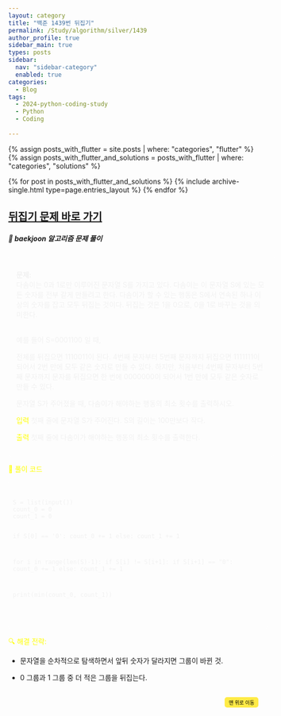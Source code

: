 ```yaml
---
layout: category
title: "백준 1439번 뒤집기"
permalink: /Study/algorithm/silver/1439
author_profile: true
sidebar_main: true
types: posts
sidebar:
  nav: "sidebar-category"
  enabled: true
categories:
  - Blog
tags:
  - 2024-python-coding-study
  - Python
  - Coding
    
---
```




{% assign posts_with_flutter = site.posts | where: "categories", "flutter" %}
{% assign posts_with_flutter_and_solutions = posts_with_flutter | where: "categories", "solutions" %}

{% for post in posts_with_flutter_and_solutions %}
  {% include archive-single.html type=page.entries_layout %}
{% endfor %}  



## [뒤집기 문제 바로 가기](https://www.acmicpc.net/problem/1439)




##### 📝 baekjoon 알고리즘 문제 풀이


<div style="border: 1px solid rgba(255, 255, 255, 0.2); padding: 15px; border-radius: 5px; background-color: rgba(255, 255, 255, 0.05); color: #f1f1f1; width: 100%; margin-left: 0; margin-right: 0; text-align: left;">
  
<b>문제:</b><br>
다솜이는 0과 1로만 이루어진 문자열 S를 가지고 있다. 다솜이는 이 문자열 S에 있는 모든 숫자를 전부 같게 만들려고 한다. 다솜이가 할 수 있는 행동은 S에서 연속된 하나 이상의 숫자를 잡고 모두 뒤집는 것이다. 뒤집는 것은 1을 0으로, 0을 1로 바꾸는 것을 의미한다.

<br>예를 들어 S=0001100 일 때,

전체를 뒤집으면 1110011이 된다.
4번째 문자부터 5번째 문자까지 뒤집으면 1111111이 되어서 2번 만에 모두 같은 숫자로 만들 수 있다.
하지만, 처음부터 4번째 문자부터 5번째 문자까지 문자를 뒤집으면 한 번에 0000000이 되어서 1번 만에 모두 같은 숫자로 만들 수 있다.<br>

문자열 S가 주어졌을 때, 다솜이가 해야하는 행동의 최소 횟수를 출력하시오.<br>


<span style="color:yellow">입력</span>
첫째 줄에 문자열 S가 주어진다. S의 길이는 100만보다 작다.<br>

<span style="color:yellow">출력</span>
첫째 줄에 다솜이가 해야하는 행동의 최소 횟수를 출력한다. <br>


</div>  


<span style="color:yellow"> 📝 풀이 코드</span>
<link rel="stylesheet" href="https://cdnjs.cloudflare.com/ajax/libs/highlight.js/11.8.0/styles/atom-one-dark.min.css">
<script src="https://cdnjs.cloudflare.com/ajax/libs/highlight.js/11.8.0/highlight.min.js"></script>
<script>hljs.highlightAll();</script>
<div style="padding:8px; border: 1px solid rgba(255, 255, 255, 0.2); border-radius:5px; background-color: rgba(255, 255, 255, 0.05); color: #f1f1f1; width: 100%; margin-left: 0; margin-right: 0; text-align: left; font-family: monospace;">
  <pre><code class="python">
S = list(input())
count_0 = 0
count_1 = 0

if S[0] == '0': count_0 += 1
else: count_1 += 1

for i in range(len(S)-1):
    if S[i] != S[i+1]:
        if S[i+1] == "0":
            count_0 += 1
        else:
            count_1 += 1

print(min(count_0, count_1))


  </code></pre>
</div>



<span style="color:yellow">🔍 해결 전략:</span><br>

- 문자열을 순차적으로 탐색하면서 앞뒤 숫자가 달라지면 그룹이 바뀐 것.

- 0 그룹과 1 그룹 중 더 적은 그룹을 뒤집는다.




<div style="text-align: right; margin-top: 30px;">
  <button onclick="scrollToTop()" style="
    padding: 10px 15x; 
    background-color: #FFEB46; 
    color: black; 
    border: 2px solid #FFEB46; 
    border-radius: 5px; 
    cursor: pointer; 
    font-size: 10px;">
    맨 위로 이동
  </button>
</div>

<script>
  // 맨 위로 이동하는 함수
  function scrollToTop() {
    window.scrollTo({ top: 0, behavior: 'smooth' });
  }
</script>
